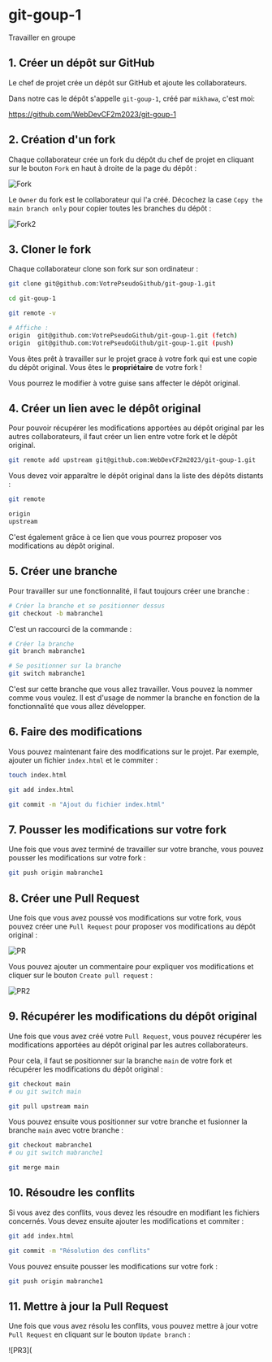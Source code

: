 # git-goup-1
Travailler en groupe

## 1. Créer un dépôt sur GitHub

Le chef de projet crée un dépôt sur GitHub et ajoute les collaborateurs.

Dans notre cas le dépôt s'appelle `git-goup-1`, créé par `mikhawa`, c'est moi: 

https://github.com/WebDevCF2m2023/git-goup-1

## 2. Création d'un fork

Chaque collaborateur crée un fork du dépôt du chef de projet en cliquant sur le bouton `Fork` en haut à droite de la page du dépôt :

![Fork](https://github.com/mikhawa/git-goup-1/blob/main/datas/screenshot-github.com-2023.10.16-10_14_23.png?raw=true)

Le `Owner` du fork est le collaborateur qui l'a créé. Décochez la case `Copy the main branch only` pour copier toutes les branches du dépôt :

![Fork2](https://github.com/mikhawa/git-goup-1/blob/main/datas/screenshot-github.com-2023.10.16-10_19_27.png?raw=true)

## 3. Cloner le fork

Chaque collaborateur clone son fork sur son ordinateur :

```bash
git clone git@github.com:VotrePseudoGithub/git-goup-1.git

cd git-goup-1

git remote -v

# Affiche :
origin  git@github.com:VotrePseudoGithub/git-goup-1.git (fetch)
origin  git@github.com:VotrePseudoGithub/git-goup-1.git (push)
```

Vous êtes prêt à travailler sur le projet grace à votre fork qui est une copie du dépôt original. Vous êtes le **propriétaire** de votre fork !

Vous pourrez le modifier à votre guise sans affecter le dépôt original.

## 4. Créer un lien avec le dépôt original

Pour pouvoir récupérer les modifications apportées au dépôt original par les autres collaborateurs, il faut créer un lien entre votre fork et le dépôt original.

```bash
git remote add upstream git@github.com:WebDevCF2m2023/git-goup-1.git
```

Vous devez voir apparaître le dépôt original dans la liste des dépôts distants :

```bash
git remote

origin
upstream
```

C'est également grâce à ce lien que vous pourrez proposer vos modifications au dépôt original.

## 5. Créer une branche

Pour travailler sur une fonctionnalité, il faut toujours créer une branche :

```bash
# Créer la branche et se positionner dessus
git checkout -b mabranche1
```

C'est un raccourci de la commande :

```bash
# Créer la branche
git branch mabranche1

# Se positionner sur la branche
git switch mabranche1
```

C'est sur cette branche que vous allez travailler. Vous pouvez la nommer comme vous voulez. Il est d'usage de nommer la branche en fonction de la fonctionnalité que vous allez développer.

## 6. Faire des modifications

Vous pouvez maintenant faire des modifications sur le projet. Par exemple, ajouter un fichier `index.html` et le commiter :

```bash
touch index.html

git add index.html

git commit -m "Ajout du fichier index.html"
```

## 7. Pousser les modifications sur votre fork

Une fois que vous avez terminé de travailler sur votre branche, vous pouvez pousser les modifications sur votre fork :

```bash
git push origin mabranche1
```

## 8. Créer une Pull Request

Une fois que vous avez poussé vos modifications sur votre fork, vous pouvez créer une `Pull Request` pour proposer vos modifications au dépôt original :

![PR](https://github.com/mikhawa/git-goup-1/blob/mabranche1/datas/screenshot-github.com-2023.10.16-11_15_02.png?raw=true)

Vous pouvez ajouter un commentaire pour expliquer vos modifications et cliquer sur le bouton `Create pull request` :

![PR2](https://github.com/mikhawa/git-goup-1/blob/mabranche1/datas/screenshot-github.com-2023.10.16-11_18_36.png?raw=true)

## 9. Récupérer les modifications du dépôt original

Une fois que vous avez créé votre `Pull Request`, vous pouvez récupérer les modifications apportées au dépôt original par les autres collaborateurs.

Pour cela, il faut se positionner sur la branche `main` de votre fork et récupérer les modifications du dépôt original :

```bash
git checkout main
# ou git switch main

git pull upstream main
```

Vous pouvez ensuite vous positionner sur votre branche et fusionner la branche `main` avec votre branche :

```bash
git checkout mabranche1
# ou git switch mabranche1

git merge main
```

## 10. Résoudre les conflits

Si vous avez des conflits, vous devez les résoudre en modifiant les fichiers concernés. Vous devez ensuite ajouter les modifications et commiter :

```bash
git add index.html

git commit -m "Résolution des conflits"
```

Vous pouvez ensuite pousser les modifications sur votre fork :

```bash
git push origin mabranche1
```

## 11. Mettre à jour la Pull Request

Une fois que vous avez résolu les conflits, vous pouvez mettre à jour votre `Pull Request` en cliquant sur le bouton `Update branch` :

![PR3](
